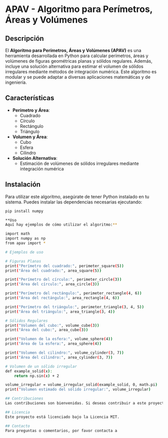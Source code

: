 # APAV - Algoritmo para Perímetros, Áreas y Volúmenes

## Descripción

El **Algoritmo para Perímetros, Áreas y Volúmenes (APAV)** es una herramienta desarrollada en Python para calcular perímetros, áreas y volúmenes de figuras geométricas planas y sólidos regulares. Además, incluye una solución alternativa para estimar el volumen de sólidos irregulares mediante métodos de integración numérica. Este algoritmo es modular y se puede adaptar a diversas aplicaciones matemáticas y de ingeniería.

## Características

- **Perímetro y Área**:
  - Cuadrado
  - Círculo
  - Rectángulo
  - Triángulo
- **Volumen y Área**:
  - Cubo
  - Esfera
  - Cilindro
- **Solución Alternativa**:
  - Estimación de volúmenes de sólidos irregulares mediante integración numérica

## Instalación

Para utilizar este algoritmo, asegúrate de tener Python instalado en tu sistema. Puedes instalar las dependencias necesarias ejecutando:

```bash
pip install numpy

**Uso
Aquí hay ejemplos de cómo utilizar el algoritmo:**

import math
import numpy as np
from apav import *

# Ejemplos de uso

# Figuras Planas
print("Perímetro del cuadrado:", perimeter_square(5))
print("Área del cuadrado:", area_square(5))

print("Perímetro del círculo:", perimeter_circle(3))
print("Área del círculo:", area_circle(3))

print("Perímetro del rectángulo:", perimeter_rectangle(4, 6))
print("Área del rectángulo:", area_rectangle(4, 6))

print("Perímetro del triángulo:", perimeter_triangle(3, 4, 5))
print("Área del triángulo:", area_triangle(3, 4))

# Sólidos Regulares
print("Volumen del cubo:", volume_cube(3))
print("Área del cubo:", area_cube(3))

print("Volumen de la esfera:", volume_sphere(4))
print("Área de la esfera:", area_sphere(4))

print("Volumen del cilindro:", volume_cylinder(3, 7))
print("Área del cilindro:", area_cylinder(3, 7))

# Volumen de un sólido irregular
def example_solid(x):
    return np.sin(x) + 2

volume_irregular = volume_irregular_solid(example_solid, 0, math.pi)
print("Volumen estimado del sólido irregular:", volume_irregular)

## Contribuciones
Las contribuciones son bienvenidas. Si deseas contribuir a este proyecto, por favor realiza un fork del repositorio, realiza tus cambios y envía un pull request.

## Licencia
Este proyecto está licenciado bajo la Licencia MIT.

## Contacto
Para preguntas o comentarios, por favor contacta a
